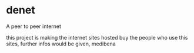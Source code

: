 # denet
A peer to peer internet 

this project is making the internet sites hosted buy the people who use this sites,
further infos would be given, 
        medibena
